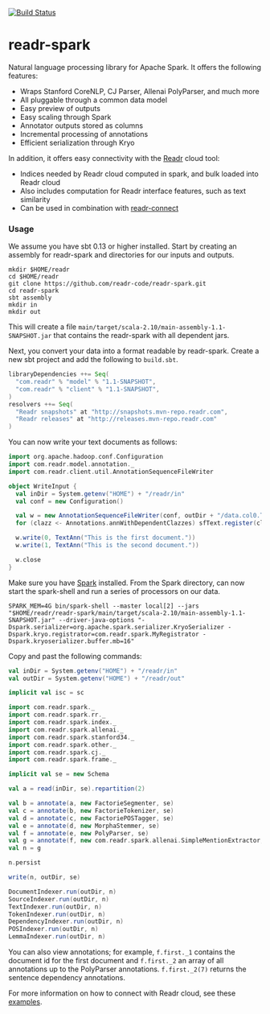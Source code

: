 [![Build Status](https://api.shippable.com/projects/540e79223479c5ea8f9ea41c/badge?branchName=master)](https://app.shippable.com/projects/540e79223479c5ea8f9ea41c/builds/latest)

# readr-spark

Natural language processing library for Apache Spark. It offers the following features:

* Wraps Stanford CoreNLP, CJ Parser, Allenai PolyParser, and much more
* All pluggable through a common data model
* Easy preview of outputs
* Easy scaling through Spark
* Annotator outputs stored as columns
* Incremental processing of annotations
* Efficient serialization through Kryo

In addition, it offers easy connectivity with the [Readr](http://readr.com) cloud tool:

* Indices needed by Readr cloud computed in spark, and bulk loaded into Readr cloud
* Also includes computation for Readr interface features, such as text similarity
* Can be used in combination with [readr-connect](http://github.com/readr-code/readr-connect)

### Usage

We assume you have sbt 0.13 or higher installed. Start by creating an assembly for readr-spark and directories for our inputs and outputs.

```
mkdir $HOME/readr
cd $HOME/readr
git clone https://github.com/readr-code/readr-spark.git
cd readr-spark
sbt assembly
mkdir in
mkdir out
```

This will create a file `main/target/scala-2.10/main-assembly-1.1-SNAPSHOT.jar` that contains the readr-spark with all dependent jars.

Next, you convert your data into a format readable by readr-spark. Create a new sbt project and add the following to `build.sbt`.

```scala
libraryDependencies ++= Seq(
  "com.readr" % "model" % "1.1-SNAPSHOT",
  "com.readr" % "client" % "1.1-SNAPSHOT",
)
resolvers ++= Seq(
  "Readr snapshots" at "http://snapshots.mvn-repo.readr.com",
  "Readr releases" at "http://releases.mvn-repo.readr.com"
)
```

You can now write your text documents as follows:

```scala
import org.apache.hadoop.conf.Configuration
import com.readr.model.annotation._
import com.readr.client.util.AnnotationSequenceFileWriter

object WriteInput {
  val inDir = System.getenv("HOME") + "/readr/in"
  val conf = new Configuration()

  val w = new AnnotationSequenceFileWriter(conf, outDir + "/data.col0.TextAnn")
  for (clazz <- Annotations.annWithDependentClazzes) sfText.register(clazz)

  w.write(0, TextAnn("This is the first document."))
  w.write(1, TextAnn("This is the second document."))

  w.close
}
```

Make sure you have [Spark](http://spark.apache.org) installed. From the Spark directory, can now start the spark-shell and run a series of processors on our data.

```
SPARK_MEM=4G bin/spark-shell --master local[2] --jars "$HOME/readr/readr-spark/main/target/scala-2.10/main-assembly-1.1-SNAPSHOT.jar" --driver-java-options "-Dspark.serializer=org.apache.spark.serializer.KryoSerializer -Dspark.kryo.registrator=com.readr.spark.MyRegistrator -Dspark.kryoserializer.buffer.mb=16"
```

Copy and past the following commands:

```scala
val inDir = System.getenv("HOME") + "/readr/in"
val outDir = System.getenv("HOME") + "/readr/out"

implicit val isc = sc

import com.readr.spark._
import com.readr.spark.rr._
import com.readr.spark.index._
import com.readr.spark.allenai._
import com.readr.spark.stanford34._
import com.readr.spark.other._
import com.readr.spark.cj._
import com.readr.spark.frame._

implicit val se = new Schema

val a = read(inDir, se).repartition(2)

val b = annotate(a, new FactorieSegmenter, se)
val c = annotate(b, new FactorieTokenizer, se)
val d = annotate(c, new FactoriePOSTagger, se)
val e = annotate(d, new MorphaStemmer, se)
val f = annotate(e, new PolyParser, se)
val g = annotate(f, new com.readr.spark.allenai.SimpleMentionExtractor, se)
val n = g

n.persist

write(n, outDir, se)

DocumentIndexer.run(outDir, n)
SourceIndexer.run(outDir, n)
TextIndexer.run(outDir, n)
TokenIndexer.run(outDir, n)
DependencyIndexer.run(outDir, n)
POSIndexer.run(outDir, n)
LemmaIndexer.run(outDir, n)
```

You can also view annotations; for example, `f.first._1` contains the document id for the first document and `f.first._2` an array of all annotations up to the PolyParser annotations. `f.first._2(7)` returns the sentence dependency annotations. 

For more information on how to connect with Readr cloud, see these [examples](http://github.com/readr-code/readr-connect).

